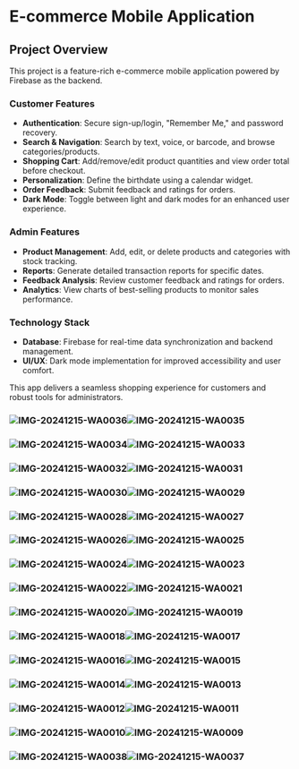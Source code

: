 # E-commerce Mobile Application  

## Project Overview  
This project is a feature-rich e-commerce mobile application powered by Firebase as the backend.  

### Customer Features  
- **Authentication**: Secure sign-up/login, "Remember Me," and password recovery.  
- **Search & Navigation**: Search by text, voice, or barcode, and browse categories/products.  
- **Shopping Cart**: Add/remove/edit product quantities and view order total before checkout.  
- **Personalization**: Define the birthdate using a calendar widget.  
- **Order Feedback**: Submit feedback and ratings for orders.  
- **Dark Mode**: Toggle between light and dark modes for an enhanced user experience.  

### Admin Features  
- **Product Management**: Add, edit, or delete products and categories with stock tracking.  
- **Reports**: Generate detailed transaction reports for specific dates.  
- **Feedback Analysis**: Review customer feedback and ratings for orders.  
- **Analytics**: View charts of best-selling products to monitor sales performance.  

### Technology Stack  
- **Database**: Firebase for real-time data synchronization and backend management.  
- **UI/UX**: Dark mode implementation for improved accessibility and user comfort.  

This app delivers a seamless shopping experience for customers and robust tools for administrators.
### ![IMG-20241215-WA0036](https://github.com/user-attachments/assets/e49197fd-75a9-49f1-85f2-175fdd029561)![IMG-20241215-WA0035](https://github.com/user-attachments/assets/9ae67a9b-264c-4be6-9a12-713eaf1cf801)

### ![IMG-20241215-WA0034](https://github.com/user-attachments/assets/009e5ebe-7d15-48a5-abf8-f948b4c944bc)![IMG-20241215-WA0033](https://github.com/user-attachments/assets/7e300382-e8a1-4692-bee2-28d1501db863)

### ![IMG-20241215-WA0032](https://github.com/user-attachments/assets/3ec3c427-95ae-4f86-8f72-77508dc45ff0)![IMG-20241215-WA0031](https://github.com/user-attachments/assets/76f8b448-bc9a-4009-b88d-a92703c33ca7)

### ![IMG-20241215-WA0030](https://github.com/user-attachments/assets/47ad5f68-07b9-40cf-a990-a4563deb6a0b)![IMG-20241215-WA0029](https://github.com/user-attachments/assets/f4547374-537d-4a7d-8871-2133ca6fcb25)

### ![IMG-20241215-WA0028](https://github.com/user-attachments/assets/a8609d57-1eca-4bd8-8a60-0b320aa54506)![IMG-20241215-WA0027](https://github.com/user-attachments/assets/040553ef-0e31-47bd-bf1e-35573b3ae6bd)

### ![IMG-20241215-WA0026](https://github.com/user-attachments/assets/1e49b9af-dbb4-4650-bea4-e1af12f6d7d1)![IMG-20241215-WA0025](https://github.com/user-attachments/assets/fd816077-879d-4af3-a6e2-0aefd108c94d)

### ![IMG-20241215-WA0024](https://github.com/user-attachments/assets/ad79cb52-f5b5-4a43-b5aa-1f7961562ac8)![IMG-20241215-WA0023](https://github.com/user-attachments/assets/839d9308-874b-42c5-80d8-6d3cb7e2f06c)

### ![IMG-20241215-WA0022](https://github.com/user-attachments/assets/ffbc0f1f-4b7e-4b6f-b9a0-ebea0a9b802f)![IMG-20241215-WA0021](https://github.com/user-attachments/assets/824903d2-76f6-48a2-b5aa-590d1c16decb)

### ![IMG-20241215-WA0020](https://github.com/user-attachments/assets/681c6e53-ab94-428e-a250-f5b2ac0723ef)![IMG-20241215-WA0019](https://github.com/user-attachments/assets/d8bca1c7-aaa4-48aa-a8a0-829e1ce29cc3)

### ![IMG-20241215-WA0018](https://github.com/user-attachments/assets/af036461-4193-4a48-8413-cf8ea7924e4c)![IMG-20241215-WA0017](https://github.com/user-attachments/assets/8ddf6c6e-b775-4333-8eda-6969eaf2cfcb)

### ![IMG-20241215-WA0016](https://github.com/user-attachments/assets/48295811-96d3-4bd0-84ab-bb16eb81cc0a)![IMG-20241215-WA0015](https://github.com/user-attachments/assets/5facb410-9c44-4979-9075-6736323dba09)

### ![IMG-20241215-WA0014](https://github.com/user-attachments/assets/167f2de8-767a-4fc7-931a-538785c20de7)![IMG-20241215-WA0013](https://github.com/user-attachments/assets/6be24492-0ba1-4e50-ae29-e40e68224360)

### ![IMG-20241215-WA0012](https://github.com/user-attachments/assets/f6f3bc42-4bf1-4f49-8e23-8871973f6ce4)![IMG-20241215-WA0011](https://github.com/user-attachments/assets/452f3a29-3ba8-4ae3-bd72-241a14116cc1)

### ![IMG-20241215-WA0010](https://github.com/user-attachments/assets/ef052e00-0828-4251-919b-a42e13843f2e)![IMG-20241215-WA0009](https://github.com/user-attachments/assets/93e1d8a9-37f7-4d26-b1be-0655dcea859a)

### ![IMG-20241215-WA0038](https://github.com/user-attachments/assets/feb8990b-ed5c-4ee0-9aa8-cd4c4dedac24)![IMG-20241215-WA0037](https://github.com/user-attachments/assets/49f72bc0-ef79-4099-866f-18f7df9bc603)

